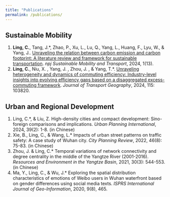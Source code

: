 ```yaml
---
title: "Publications"
permalink: /publications/
---
```


Sustainable Mobility
-----
1. **Ling, C.**, Tang, J.*, Zhao, P., Xu, L., Lu, Q., Yang, L., Huang, F., Lyu, W., & Yang, J.. [Unraveling the relation between carbon emission and carbon footprint: A literature review and framework for sustainable transportation](https://doi.org/10.1038/s44333-024-00013-5). _npj Sustainable Mobility and Transport_, 2024, 1(13).
2. **Ling, C.**, Niu, X. , Yang, J. , Zhou, J. , & Yang, T.*. [Unraveling heterogeneity and dynamics of commuting efficiency: Industry-level insights into evolving efficiency gaps based on a disaggregated excess-commuting framework](https://doi.org/10.1016/j.jtrangeo.2024.103820). _Journal of Transport Geography_, 2024, 115: 103820.

Urban and Regional Development
-----
1.	Ling, C.*, & Liu, Z. High-density cities and compact development: Sino-foreign comparisons and implications. _Urban Planning International_, 2024, 39(2): 1-8. (in Chinese)
2.	Xie, B., Ling, C., & Wang, L.* Impacts of urban street patterns on traffic safety: A case study of Wuhan city. _City Planning Review_, 2022, 46(8): 75-83. (in Chinese)
3.	Zhou, J. & Ling, C.* Temporal variations of network connectivity and degree centrality in the middle of the Yangtze River (2001-2016). _Resources and Environment in the Yangtze Basin_, 2021, 30(3): 544-553. (in Chinese)
4.	Ma, Y., Ling, C., & Wu, J.* Exploring the spatial distribution characteristics of emotions of Weibo users in Wuhan waterfront based on gender differences using social media texts. _ISPRS International Journal of Geo-Information_, 2020, 9(8), 465.


